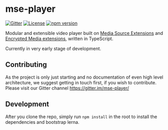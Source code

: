 # mse-player

[![Gitter](https://img.shields.io/gitter/room/nwjs/nw.js.svg?style=flat-square)](https://gitter.im/mse-player/)
[![License](https://img.shields.io/github/license/mashape/apistatus.svg?style=flat-square)](https://github.com/bunch-of-friends/mse-player/blob/master/LICENSE)
[![npm version](https://badge.fury.io/js/%40mse-player%2Fmain.svg)](https://badge.fury.io/js/%40mse-player%2Fmain)

Modular and extensible video player built on [Media Source Extensions](https://en.wikipedia.org/wiki/Media_Source_Extensions) and [Encrypted Media extensions](https://en.wikipedia.org/wiki/Encrypted_Media_Extensions), written in TypeScript.

Currently in very early stage of development.

## Contributing

As the project is only just starting and no documentation of even high level architecture, we suggest getting in touch first, if you wish to contribute.
Please visit our Gitter channel https://gitter.im/mse-player/

## Development

After you clone the repo, simply run `npm install` in the root to install the dependencies and bootstrap lerna.
